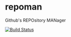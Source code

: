 # repoman
Github's REPOsitory MANager

[![Build Status](https://snap-ci.com/marcoscarceles/repoman/branch/master/build_image)](https://snap-ci.com/marcoscarceles/repoman/branch/master)
